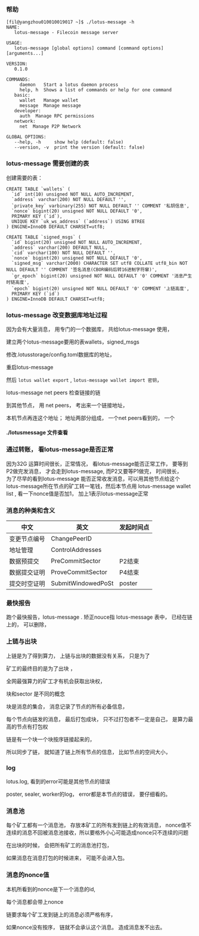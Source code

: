  

###  帮助
```
[fil@yangzhou010010019017 ~]$ ./lotus-message -h
NAME:
   lotus-message - Filecoin message server

USAGE:
   lotus-message [global options] command [command options] [arguments...]

VERSION:
   0.1.0

COMMANDS:
     daemon   Start a lotus daemon process
     help, h  Shows a list of commands or help for one command
   basic:
     wallet   Manage wallet
     message  Manage message
   developer:
     auth  Manage RPC permissions
   network:
     net  Manage P2P Network

GLOBAL OPTIONS:
   --help, -h     show help (default: false)
   --version, -v  print the version (default: false)
```


### lotus-message 需要创建的表
创建需要的表：
```
CREATE TABLE `wallets` (
  `id` int(10) unsigned NOT NULL AUTO_INCREMENT,
  `address` varchar(200) NOT NULL DEFAULT '',
  `private_key` varbinary(255) NOT NULL DEFAULT '' COMMENT '私钥信息',
  `nonce` bigint(20) unsigned NOT NULL DEFAULT '0',
  PRIMARY KEY (`id`),
  UNIQUE KEY `uk_ws_address` (`address`) USING BTREE
) ENGINE=InnoDB DEFAULT CHARSET=utf8;

CREATE TABLE `signed_msgs` (
  `id` bigint(20) unsigned NOT NULL AUTO_INCREMENT,
  `address` varchar(200) DEFAULT NULL,
  `cid` varchar(100) NOT NULL DEFAULT '',
  `nonce` bigint(20) unsigned NOT NULL DEFAULT '0',
  `signed_msg` varchar(2000) CHARACTER SET utf8 COLLATE utf8_bin NOT NULL DEFAULT '' COMMENT '签名消息(CBOR编码后转16进制字符窜)',
  `gr_epoch` bigint(20) unsigned NOT NULL DEFAULT '0' COMMENT '消息产生时链高度',
  `epoch` bigint(20) unsigned NOT NULL DEFAULT '0' COMMENT '上链高度',
  PRIMARY KEY (`id`)
) ENGINE=InnoDB DEFAULT CHARSET=utf8;
```

### lotus-message  改变数据库地址过程
因为会有大量消息， 用专门的一个数据库， 共给lotus-message 使用，

建立两个lotus-message要用的表wallets，signed_msgs

修改.lotusstorage/config.toml数据库的地址， 

重启lotus-message 

然后 `lotus wallet export` , `lotus-message wallet import 密钥`， 

lotus-message net peers 检查链接的链

到其他节点， 用 net peers， 考出来一个链接地址， 

本机节点再连这个地址； 地址两部分组成， 一个net peers看到的， 一个

#### ./lotusmessage 文件查看



### 通过转账， 看lotus-message是否正常
因为32G 运算时间很长，正常情况， 看lotus-message能否正常工作， 要等到P2做完发消息， 才会走到lotus-message,  而P2又要等P1做完， 时间很长，  
为了尽早的看到lotus-message 能否正常收发消息，可以用其他节点给这个lotus-message所在节点的矿工转一笔钱，然后本节点用 
lotus-message wallet list , 
看一下nonce值是否加1， 加上1表示lotus-message正常

### 消息的种类和含义
|  中文  | 英文  |  发起时间点
|  ----  | ----  | ---- |
变更节点编号  | ChangePeerID |  
地址管理  | ControlAddresses |   
数据预提交  | PreCommitSector |  P2结束
数据提交证明 | ProveCommitSector |  P4结束
提交时空证明 | SubmitWindowedPoSt  |  poster


###  最快报告
跑个最快报告，lotus-message .  矫正nouce指
lotus-message   表中， 已经在链上的， 可以删除，  

### 上链与出块

上链是为了得到算力， 上链与出块的数据没有关系， 只是为了

矿工的最终目的是为了出块 ， 

全网最强算力的矿工才有机会获取出块权， 

块和sector 是不同的概念

块是消息的集合，  消息记录了节点的所有必备信息， 
 

每个节点向链发的消息， 最后打包成块， 只不过打包者不一定是自己， 是算力最高的节点有打包权

链是有一个块一个块按序链接起来的， 

所以同步了链，  就知道了链上所有节点的信息， 比如节点的空间大小， 

### log
lotus.log, 看到的error可能是其他节点的错误

poster, sealer, worker的log， error都是本节点的错误， 要仔细看的。 


### 消息池
每个矿工都有一个消息池， 存放本矿工的所有发到链上的有效消息， nonce值不连续的消息不回被消息池接收，所以要格外小心可能造成nonce只不连续的问题

在出块的时候， 会把所有矿工的消息池打包， 

如果消息在消息打包的时候进来， 可能不会进入包。 



### 消息的nonce值

本机所看到的nonce是下一个消息的id, 

每个消息都会带上nonce

链要求每个矿工发到链上的消息必须严格有序， 

如果nonce没有按序， 链就不会承认这个消息。 造成消息发不出去。 
